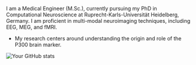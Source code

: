 I am a Medical Engineer (M.Sc.), currently pursuing my PhD in Computational Neuroscience at Ruprecht-Karls-Universität Heidelberg, Germany. I am proficient in multi-modal neuroimaging techniques, including EEG, MEG, and fMRI. 
- My research centers around understanding the origin and role of the P300 brain marker. 

![Your GitHub stats](https://github-readme-stats.vercel.app/api?username=dasdiptyajit&show_icons=true&theme=holi)


